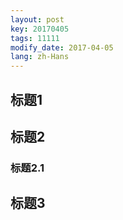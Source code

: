 ```yaml
---
layout: post
key: 20170405
tags: 11111
modify_date: 2017-04-05
lang: zh-Hans
---
```


## 标题1

## 标题2

### 标题2.1

## 标题3